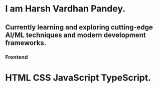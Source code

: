 # I am Harsh Vardhan Pandey.
## Currently learning and exploring cutting-edge AI/ML techniques and modern development frameworks.

### Frontend 

# HTML CSS JavaScript TypeScript. 
